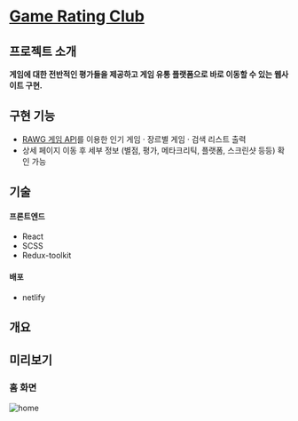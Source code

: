 # [Game Rating Club](https://play-every-game.netlify.app/)

## 프로젝트 소개
**게임에 대한 전반적인 평가들을 제공하고 게임 유통 플랫폼으로 바로 이동할 수 있는 웹사이트 구현.**

## 구현 기능
- [RAWG 게임 API](https://rawg.io/apidocs)를 이용한 인기 게임 · 장르별 게임 · 검색 리스트 출력  
- 상세 페이지 이동 후 세부 정보 (별점, 평가, 메타크리틱, 플랫폼, 스크린샷 등등) 확인 가능

## 기술
#### 프론트엔드
- React  
- SCSS  
- Redux-toolkit  

#### 배포
- netlify

## 개요


## 미리보기
### 홈 화면  
![home](https://user-images.githubusercontent.com/96046698/201477721-25cdae88-e0d7-4ce8-af36-777ea36a9661.png)  
  
